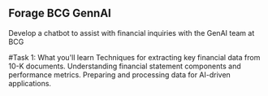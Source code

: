 ## Forage BCG GennAI
Develop a chatbot to assist with financial inquiries with the GenAI team at BCG


#Task 1: What you'll learn
Techniques for extracting key financial data from 10-K documents.
Understanding financial statement components and performance metrics.
Preparing and processing data for AI-driven applications.
